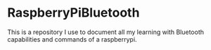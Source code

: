 # RaspberryPiBluetooth
This is a repository I use to document all my learning with Bluetooth capabilities and commands of a raspberrypi.
